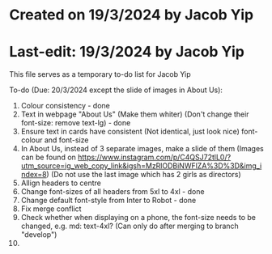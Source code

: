 # Created on 19/3/2024 by Jacob Yip
# Last-edit: 19/3/2024 by Jacob Yip
This file serves as a temporary to-do list for Jacob Yip




To-do (Due: 20/3/2024 except the slide of images in About Us): 
1. Colour consistency - done
2. Text in webpage "About Us" (Make them whiter) (Don't change their font-size: remove text-lg) - done
3. Ensure text in cards have consistent (Not identical, just look nice) font-colour and font-size
4. In About Us, instead of 3 separate images, make a slide of them (Images can be found on https://www.instagram.com/p/C4QSJ72tlL0/?utm_source=ig_web_copy_link&igsh=MzRlODBiNWFlZA%3D%3D&img_index=8) (Do not use the last image which has 2 girls as directors)
5. Allign headers to centre
6. Change font-sizes of all headers from 5xl to 4xl - done
7. Change default font-style from Inter to Robot - done
8. Fix merge conflict
9. Check whether when displaying on a phone, the font-size needs to be changed, e.g. md: text-4xl? (Can only do after merging to branch "develop")
10. 














